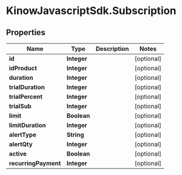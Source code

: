 # KinowJavascriptSdk.Subscription

## Properties
Name | Type | Description | Notes
------------ | ------------- | ------------- | -------------
**id** | **Integer** |  | [optional] 
**idProduct** | **Integer** |  | [optional] 
**duration** | **Integer** |  | [optional] 
**trialDuration** | **Integer** |  | [optional] 
**trialPercent** | **Integer** |  | [optional] 
**trialSub** | **Integer** |  | [optional] 
**limit** | **Boolean** |  | [optional] 
**limitDuration** | **Integer** |  | [optional] 
**alertType** | **String** |  | [optional] 
**alertQty** | **Integer** |  | [optional] 
**active** | **Boolean** |  | [optional] 
**recurringPayment** | **Integer** |  | [optional] 


